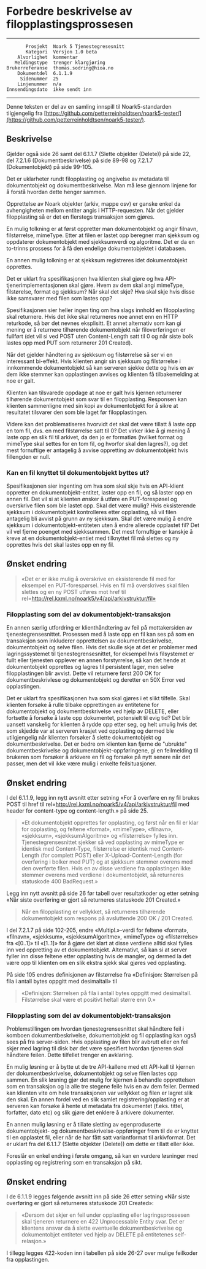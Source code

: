 Forbedre beskrivelse av filopplastingsprossesen
===============================================

 ------------------  ---------------------------------
           Prosjekt  Noark 5 Tjenestegresesnitt
           Kategori  Versjon 1.0 beta
        Alvorlighet  kommentar
       Meldingstype  trenger klargjøring
    Brukerreferanse  thomas.sodring@hioa.no
        Dokumentdel  6.1.1.9
         Sidenummer  25
        Linjenummer  n/a
    Innsendingsdato  ikke sendt inn
 ------------------  ---------------------------------

Denne teksten er del av en samling innspill til Noark5-standarden
tilgjengelig fra
[https://github.com/petterreinholdtsen/noark5-tester/](https://github.com/petterreinholdtsen/noark5-tester/).

Beskrivelse
-----------

Gjelder også side 26 samt del 6.1.1.7 (Slette objekter (Delete)) på
side 22, del 7.2.1.6 (Dokumentbeskrivelse) på side 89-98 og 7.2.1.7
(Dokumentobjekt) på side 99-105.

Det er uklarheter rundt filopplasting og angivelse av metadata til
dokumentobjekt og dokumentbeskrivelse. Man må lese gjennom linjene for
å forstå hvordan dette henger sammen.

Opprettelse av Noark objekter (arkiv, mappe osv) er ganske enkel da
avhengigheten mellom entiter angis i HTTP-requesten. Når det gjelder
filopplasting så er det en flerstegs transaksjon som gjøres.

En mulig tolkning er at først oppretter man dokumentobjekt og angir
filnavn, filstørrelse, mimeType.  Etter at filen er lastet opp
beregner man sjekksum og oppdaterer dokumentobjekt med sjekksumverdi
og algoritme.  Det er da en to-trinns prossess for å få den endelige
dokumentobjektet i databasen.

En annen mulig tolkning er at sjekksum registreres idet dokumentobjekt
opprettes.

Det er uklart fra spesifikasjonen hva klienten skal gjøre og hva
API-tjenerimplementasjonen skal gjøre.  Hvem av dem skal angi
mimeType, filstørelse, format og sjekksum?  Når skal det skje?  Hva
skal skje hvis disse ikke samsvarer med filen som lastes opp?

Spesifikasjonen sier heller ingen ting om hva slags innhold en
filopplasting skal returnere.  Hvis det ikke skal returneres noe annet
enn en HTTP returkode, så bør det nevnes eksplisitt.  Et annet
alternativ som kan gi mening er å returnere tilhørende dokumentobjekt
når filoverføringen er fullført (det vil si ved POST uten
Content-Length satt til 0 og når siste bolk lastes opp med PUT som
returnerer 201 Created).

Når det gjelder håndtering av sjekksum og filstørrelse så ser vi en
interessant bi-effekt.  Hvis klienten angir sin sjekksum og
filstørrelse i innkommende dokumentobjekt så kan serveren sjekke dette
og hvis en av dem ikke stemmer kan opplastingen avvises og klienten få
tilbakemelding at noe er galt.

Klienten kan tilsvarede oppdage at noe er galt hvis kjernen
returnerer tilhørende dokumentobjekt som svar til en filopplasting.
Responsen kan klienten sammenligne med sin kopi av dokumentobjekt for
å sikre at resultatet tilsvarer den som ble laget før filopplastingen.

Videre kan det problematiseres hvorvidt det skal det være tillatt å
laste opp en tom fil, dvs. en med filstørrelse satt til 0?  Det virker
ikke å gi mening å laste opp en slik fil til arkivet, da den jo er
formatløs (hvilket format og mimeType skal settes for en tom fil, og
hvorfor skal den lagres?), og det mest fornuftige er antagelig å
avvise oppretting av dokumentobjekt hvis fillengden er null.

### Kan en fil knyttet til dokumentobjekt byttes ut?

Spesifikasjonen sier ingenting om hva som skal skje hvis en API-klient
oppretter en dokumentobjekt-entitet, laster opp en fil, og så laster
opp en annen fil.  Det vil si at klienten ønsker å utføre en
PUT-forespøsel og overskrive filen som ble lastet opp.  Skal det være
mulig?  Hvis eksisterende sjekksum i dokumentobjekt kontrolleres etter
opplasting, så vil filen antagelig bli avvist på grunn av ny sjekksum.
Skal det være mulig å endre sjekksum i dokumentobjekt-entiteten uten å
endre allerede opplastet fil?  Det vil vel fjerne poenget med
sjekksummen.  Det mest fornuftige er kanskje å kreve at en
dokumentobjekt-entiet med tilknyttet fil må slettes og ny opprettes
hvis det skal lastes opp en ny fil.

Ønsket endring
--------------
> «Det er er ikke mulig å overskrive en eksisterende fil med for
> eksempel en PUT-forespørsel. Hvis en fil må overskrives skal filen
> slettes og en ny POST utføres mot href til
> rel=http://rel.kxml.no/noark5/v4/api/arkivstruktur/fil»

### Filopplasting som del av dokumentobjekt-transaksjon

En annen særlig utfordring er klienthåndtering av feil på
mottakersiden av tjenestegrensesnittet.  Prosessen med å laste opp en
fil kan ses på som en transaksjon som inkluderer opprettelsen av
dokumentbeskrivelse, dokumentobjekt og selve filen.  Hvis det skulle
skje at det er problemer med lagringssystemet til
tjenestegrensesnittet, for eksempel hvis filsystemet er fullt eller
tjenesten opplever en annen forstyrrelse, så kan det hende at
dokumentobjekt opprettes og lagres til persistent lager, men selve
filopplastingen blir avvist.  Dette vil returnere først 200 OK for
dokumentbeskrivlese og dokumentobjekt og deretter en 50X Error ved
opplastingen.

Det er uklart fra spesifikasjonen hva som skal gjøres i et slikt
tilfelle.  Skal klienten forsøke å rulle tilbake opprettingen av
entitetene for dokumentobjekt og dokumentbeskrivelse ved hjelp av
DELETE, eller fortsette å forsøke å laste opp dokumentet, potensielt
til evig tid?  Det blir uansett vanskelig for klienten å rydde opp
etter seg, og helt umulig hvis det som skjedde var at serveren krasjet
ved opplasting og dermed ble utilgjengelig når klienten forsøker å
slette dokumentobjekt og dokumentbeskrivelse.  Det er bedre om
klienten kan fjerne de "ubrukte" dokumentbeskrivelse og
dokumentobjekt-oppføringene, gi en feilmelding til brukeren som
forsøker å arkivere en fil og forsøke på nytt senere når det passer,
men det vil ikke være mulig i enkelte feilsituasjoner.

Ønsket endring
--------------

I del 6.1.1.9, legg inn nytt avsnitt etter setning «For å overføre en
ny fil brukes POST til href til
rel=http://rel.kxml.no/noark5/v4/api/arkivstruktur/fil med header for
content-type og content-length.» på side 25.

> «Et dokumentobjekt opprettes før opplasting, og først når en fil er
> klar for opplasting, og feltene «format», «mimeType», «filnavn»,
> «sjekksum», «sjekksumAlgoritme» og «filstørrelse» fylles inn.
> Tjenestegrensesnittet sjekker så ved opplasting av mimeType er
> identisk med Content-Type, filstørrelse er identisk med
> Content-Length (for complett POST) eller X-Upload-Content-Length
> (for overføring i bolker med PUT) og at sjekksum stemmer overens med
> den overførte filen.  Hvis en av disse verdiene fra opplastingen
> ikke stemmer overens med verdiene i dokumentobjekt, så returneres
> statuskode 400 BadRequest.»

Legg inn nytt avsnitt på side 26 før tabell over resultatkoder og
etter setning «Når siste overføring er gjort så returneres statuskode
201 Created.»

> Når en filopplasting er vellykket, så returneres tilhørende
> dokumentobjekt som respons på avsluttende 200 OK / 201 Created.

I del 7.2.1.7 på side 102-205, endre «Multipl.»-verdi for feltene
«format», «filnavn», «sjekksum», «sjekksumAlgoritme», «mimeType» og
«filstørrelse» fra «[0..1]» til «[1..1]» for å gjøre det klart at
disse verdiene alltid skal fylles inn ved oppretting av et
dokumentobjekt.  Alternativt, så kan si at server fyller inn disse
feltene etter opplasting hvis de mangler, og dermed la det være opp
til klienten om en slik ekstra sjekk skal gjøres ved opplasting.

På side 105 endres definisjonen av filstørrelse fra «Definisjon:
Størrelsen på fila i antall bytes oppgitt med desimaltall» til

> «Definisjon: Størrelsen på fila i antall bytes oppgitt med
> desimaltall.  Filstørrelse skal være et positivt heltall større enn
> 0.»

### Filopplasting som del av dokumentobjekt-transaksjon

Problemstillingen om hvordan tjenestegrensesnittet skal håndtere feil
i komboen dokumentbeskrivelse, dokumentobjekt og fil opplasting kan
også sees på fra server-siden. Hvis opplasting av filen blir avbrutt
eller en feil skjer med lagring til disk bør det være spesifiert
hvordan tjeneren skal håndtere feilen. Dette tilfellet trenger en
avklaring.

En mulig løsning er å bytte ut de tre API-kallene med ett API-kall til
kjernen der dokumentbeskrivelse, dokumentobjekt og selve filen lastes
opp sammen. En slik løsning gjør det mulig for kjernen å behandle
opprettelsen som en transaksjon og la alle tre stegene feile hvis en
av dem feiler.  Dermed kan klienten vite om hele transaksjonen var
vellykket og filen er lagret slik den skal.  En annen fordel ved en
slik samlet registrering/opplasting er at serveren kan forsøke å hente
ut metadata fra dokumentet (f.eks. tittel, forfatter, dato etc) og
slik gjøre det enklere å arkivere dokumenter.

En annen mulig løsning er å tillate sletting av egenproduserte
dokumentobjekt- og dokumentbeskrivelse-oppføringer frem til de er
knyttet til en opplastet fil, eller når de har fått satt variantformat
til arkivformat.  Det er uklart fra del 6.1.1.7 (Slette objekter
(Delete)) om dette er tillatt eller ikke.

Foreslår en enkel endring i første omgang, så kan en vurdere løsninger
med opplasting og registrering som en transaksjon på sikt.

Ønsket endring
--------------

I de 6.1.1.9 legges følgende avsnitt inn på side 26 etter setning «Når
siste overføring er gjort så returneres statuskode 201 Created»:

> «Dersom det skjer en feil under opplasting eller lagringsprossesen
> skal tjeneren returnere en 422 Unprocessable Entity svar. Det er
> klientens ansvar da å slette eventuelle dokumentbeskrivelse og
> dokumentobjet entiteter ved hjelp av DELETE på entitetenes
> self-relasjon.»

I tillegg legges 422-koden inn i tabellen på side 26-27 over mulige
feilkoder fra opplastingen.
